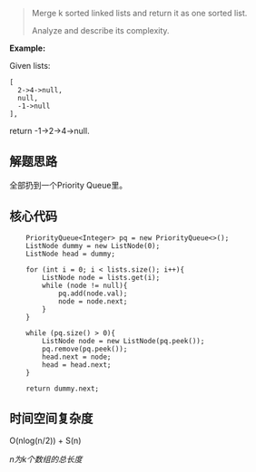 > Merge k sorted linked lists and return it as one sorted list.
>
> Analyze and describe its complexity.
>

**Example:** 

Given lists:

    [
      2->4->null,
      null,
      -1->null
    ],

return -1->2->4->null.

## 解题思路

全部扔到一个Priority Queue里。

## 核心代码

        PriorityQueue<Integer> pq = new PriorityQueue<>();
        ListNode dummy = new ListNode(0);
        ListNode head = dummy;
        
        for (int i = 0; i < lists.size(); i++){
            ListNode node = lists.get(i);
            while (node != null){
                pq.add(node.val);
                node = node.next;
            }
        }
        
        while (pq.size() > 0){
            ListNode node = new ListNode(pq.peek());
            pq.remove(pq.peek());
            head.next = node;
            head = head.next;
        }
        
        return dummy.next;

## 时间空间复杂度

O(nlog(n/2)) + S(n)

*n为k个数组的总长度*


